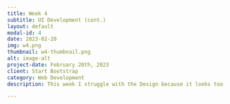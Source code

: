```yaml
---
title: Week 4
subtitle: UI Development (cont.)
layout: default
modal-id: 4
date: 2023-02-20
img: w4.png
thumbnail: w4-thumbnail.png
alt: image-alt
project-date: February 20th, 2023
client: Start Bootstrap
category: Web Development
description: This week I struggle with the Design because it looks too much and I could not see where was the main components and what I should do in the page. I got feedback by one of my friends who works in product design/management and he gave me some advice on how to improve my design. He told me that I should turn all the colors to grey scale and make the more important components darker. So this week I did that and will be redoing my color next week.

---
```

